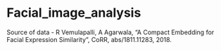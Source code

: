# Facial_image_analysis

Source of data - R Vemulapalli, A Agarwala, “A Compact Embedding for Facial Expression Similarity”, CoRR, abs/1811.11283, 2018.

